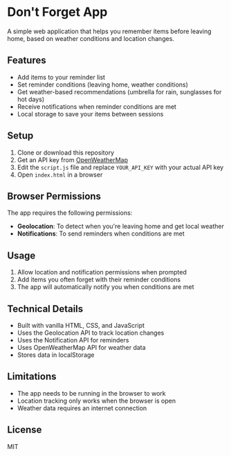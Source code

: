 # Don't Forget App

A simple web application that helps you remember items before leaving home, based on weather conditions and location changes.

## Features

- Add items to your reminder list
- Set reminder conditions (leaving home, weather conditions)
- Get weather-based recommendations (umbrella for rain, sunglasses for hot days)
- Receive notifications when reminder conditions are met
- Local storage to save your items between sessions

## Setup

1. Clone or download this repository
2. Get an API key from [OpenWeatherMap](https://openweathermap.org/api)
3. Edit the `script.js` file and replace `YOUR_API_KEY` with your actual API key
4. Open `index.html` in a browser

## Browser Permissions

The app requires the following permissions:

- **Geolocation**: To detect when you're leaving home and get local weather
- **Notifications**: To send reminders when conditions are met

## Usage

1. Allow location and notification permissions when prompted
2. Add items you often forget with their reminder conditions
3. The app will automatically notify you when conditions are met

## Technical Details

- Built with vanilla HTML, CSS, and JavaScript
- Uses the Geolocation API to track location changes
- Uses the Notification API for reminders
- Uses OpenWeatherMap API for weather data
- Stores data in localStorage

## Limitations

- The app needs to be running in the browser to work
- Location tracking only works when the browser is open
- Weather data requires an internet connection

## License

MIT